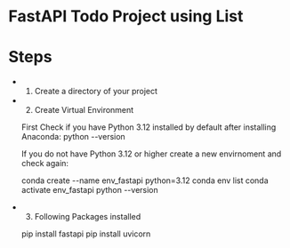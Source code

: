 # FastAPI Todo Project using List

# Steps

- 1) Create a directory of your project
- 2) Create Virtual Environment

    First Check if you have Python 3.12 installed by default after installing Anaconda:
    python --version

    If you do not have Python 3.12 or higher create a new envirnoment and check again:

    conda create --name env_fastapi python=3.12
    conda env list
    conda activate env_fastapi
    python --version

- 3) Following Packages installed
    
    pip install fastapi
    pip install uvicorn
    
